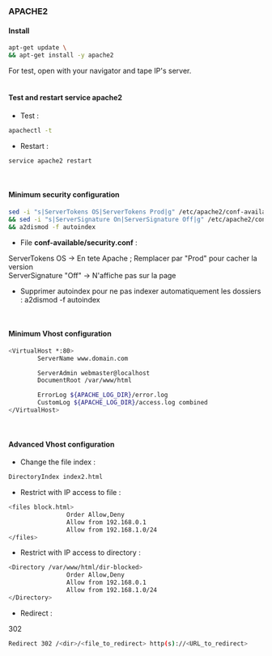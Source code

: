 ### APACHE2


#### Install

```bash
apt-get update \
&& apt-get install -y apache2
```
For test, open with your navigator and tape IP's server.
<br/><br/>


#### Test and restart service apache2

* Test :
```bash
apachectl -t
```

* Restart :
```bash
service apache2 restart
```
<br/>


#### Minimum security configuration

```bash
sed -i "s|ServerTokens OS|ServerTokens Prod|g" /etc/apache2/conf-available/security.conf \
&& sed -i "s|ServerSignature On|ServerSignature Off|g" /etc/apache2/conf-available/security.conf \
&& a2dismod -f autoindex
```

* File **conf-available/security.conf** :

ServerTokens OS -> En tete Apache ; Remplacer par "Prod" pour cacher la version
<br/>
ServerSignature "Off" -> N'affiche pas sur la page

* Supprimer autoindex pour ne pas indexer automatiquement les dossiers :
a2dismod -f autoindex
<br/>


#### Minimum Vhost configuration

```bash
<VirtualHost *:80>
        ServerName www.domain.com

        ServerAdmin webmaster@localhost
        DocumentRoot /var/www/html

        ErrorLog ${APACHE_LOG_DIR}/error.log
        CustomLog ${APACHE_LOG_DIR}/access.log combined
</VirtualHost>
```
<br/>


#### Advanced Vhost configuration

* Change the file index :
```bash
DirectoryIndex index2.html
```

* Restrict with IP access to file :
```bash
<files block.html>
                Order Allow,Deny
                Allow from 192.168.0.1
                Allow from 192.168.1.0/24
</files>       
```

* Restrict with IP access to directory :
```bash
<Directory /var/www/html/dir-blocked>
                Order Allow,Deny
                Allow from 192.168.0.1
                Allow from 192.168.1.0/24
</Directory>
```

* Redirect :

302

```bash
Redirect 302 /<dir>/<file_to_redirect> http(s)://<URL_to_redirect>
```
